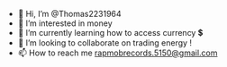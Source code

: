 - 👋 Hi, I’m @Thomas2231964
- 👀 I’m interested in money 
- 🌱 I’m currently learning how to access currency 💲
- 💞️ I’m looking to collaborate on trading energy !
- 📫 How to reach me rapmobrecords.5150@gmail.com
